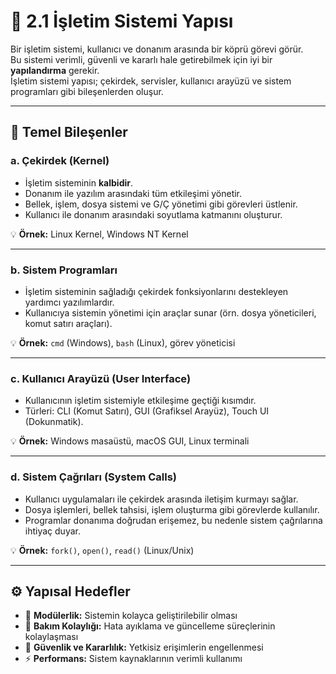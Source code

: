 # 🧱 2.1 İşletim Sistemi Yapısı

Bir işletim sistemi, kullanıcı ve donanım arasında bir köprü görevi görür.  
Bu sistemi verimli, güvenli ve kararlı hale getirebilmek için iyi bir **yapılandırma** gerekir.  
İşletim sistemi yapısı; çekirdek, servisler, kullanıcı arayüzü ve sistem programları gibi bileşenlerden oluşur.

---

## 🧠 Temel Bileşenler

### a. Çekirdek (Kernel)
- İşletim sisteminin **kalbidir**.  
- Donanım ile yazılım arasındaki tüm etkileşimi yönetir.  
- Bellek, işlem, dosya sistemi ve G/Ç yönetimi gibi görevleri üstlenir.  
- Kullanıcı ile donanım arasındaki soyutlama katmanını oluşturur.

💡 **Örnek:** Linux Kernel, Windows NT Kernel

---

### b. Sistem Programları
- İşletim sisteminin sağladığı çekirdek fonksiyonlarını destekleyen yardımcı yazılımlardır.  
- Kullanıcıya sistemin yönetimi için araçlar sunar (örn. dosya yöneticileri, komut satırı araçları).

💡 **Örnek:** `cmd` (Windows), `bash` (Linux), görev yöneticisi

---

### c. Kullanıcı Arayüzü (User Interface)
- Kullanıcının işletim sistemiyle etkileşime geçtiği kısımdır.  
- Türleri: CLI (Komut Satırı), GUI (Grafiksel Arayüz), Touch UI (Dokunmatik).

💡 **Örnek:** Windows masaüstü, macOS GUI, Linux terminali

---

### d. Sistem Çağrıları (System Calls)
- Kullanıcı uygulamaları ile çekirdek arasında iletişim kurmayı sağlar.  
- Dosya işlemleri, bellek tahsisi, işlem oluşturma gibi görevlerde kullanılır.  
- Programlar donanıma doğrudan erişemez, bu nedenle sistem çağrılarına ihtiyaç duyar.

💡 **Örnek:** `fork()`, `open()`, `read()` (Linux/Unix)

---

## ⚙️ Yapısal Hedefler
- 📌 **Modülerlik:** Sistemin kolayca geliştirilebilir olması  
- 🧭 **Bakım Kolaylığı:** Hata ayıklama ve güncelleme süreçlerinin kolaylaşması  
- 🧠 **Güvenlik ve Kararlılık:** Yetkisiz erişimlerin engellenmesi  
- ⚡ **Performans:** Sistem kaynaklarının verimli kullanımı


